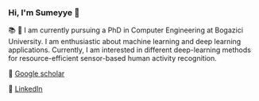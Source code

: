 ### Hi, I'm Sumeyye 👋


:books: 🏫 I am currently pursuing a PhD in Computer Engineering at Bogazici University. I am enthusiastic about machine learning and deep learning applications. Currently, I am interested in different deep-learning methods for resource-efficient sensor-based human activity recognition.

:page_facing_up: [Google scholar](https://scholar.google.com/citations?user=GnrF2DsAAAAJ&hl=tr&oi=ao)

:eyes: [LinkedIn](https://www.linkedin.com/in/sumeyye-agac-800039/)


